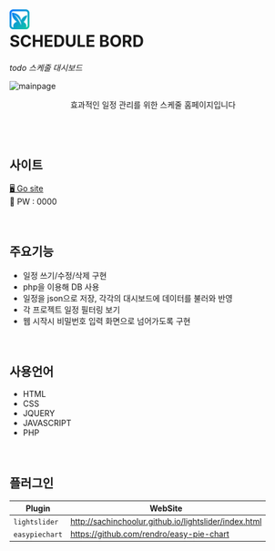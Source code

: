 <img src="img/mainlogo.png" width="35" style="float:left; margin:0 7px 0 0"/>

# SCHEDULE BORD

_todo 스케줄 대시보드_

![mainpage](https://user-images.githubusercontent.com/84562770/144698734-9ba86e80-5f28-47ce-acfa-3e939c6c1d18.png)

<p align="center">효과적인 일정 관리를 위한 스케줄 홈페이지입니다<br>
<br>
<br>
<br>

## 사이트

[🖥 Go site](http://haegnim.dothome.co.kr/schedule/)<br>
🔐 PW : 0000
<br>
<br>
<br>

## 주요기능

- 일정 쓰기/수정/삭제 구현
- php을 이용해 DB 사용
- 일정을 json으로 저장, 각각의 대시보드에 데이터를 불러와 반영
- 각 프로젝트 일정 필터링 보기
- 웹 시작시 비밀번호 입력 화면으로 넘어가도록 구현
  <br>
  <br>
  <br>

## 사용언어

- HTML
- CSS
- JQUERY
- JAVASCRIPT
- PHP
  <br>
  <br>
  <br>

## 플러그인

| Plugin         | WebSite                                               |
| -------------- | ----------------------------------------------------- |
| `lightslider`  | http://sachinchoolur.github.io/lightslider/index.html |
| `easypiechart` | https://github.com/rendro/easy-pie-chart              |
